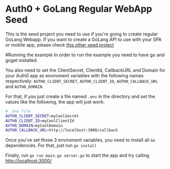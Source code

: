 # Auth0 + GoLang Regular WebApp Seed
This is the seed project you need to use if you're going to create regular GoLang Webapp. If you want to create a GoLang API to use with your SPA or mobile app, please check [this other seed project](TODO://)

#Running the example
In order to run the example you need to have go and goget installed.

You also need to set the ClientSecret, ClientId, CallbackURL and Domain for your Auth0 app as enviroment variables with the following names respectively: `AUTH0_CLIENT_SECRET`, `AUTH0_CLIENT_ID`, `AUTH0_CALLBACK_URL` and `AUTH0_DOMAIN`.

For that, if you just create a file named `.env` in the directory and set the values like the following, the app will just work:

````bash
# .env file
AUTH0_CLIENT_SECRET=myCoolSecret
AUTH0_CLIENT_ID=myCoolClientId
AUTH0_DOMAIN=myCoolDomain
AUTH0_CALLBACK_URL=http://localhost:3000/callback
````

Once you've set those 3 enviroment variables, you need to install all `Go` dependencies. For that, just run `go install`

Finally, run `go run main.go server.go` to start the app and try calling [http://localhost:3000/](http://localhost:3000/)
